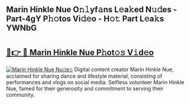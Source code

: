 ## Marin Hinkle Nue O𝚗𝚕yf𝚊ns L𝚎a𝚔ed N𝚞𝚍es - Part-4gY P𝚑𝚘tos Vi𝚍𝚎o - H𝚘𝚝 Part L𝚎a𝚔s YWNbG

# <h2><a href="http://kfdca0.oniu.top/?m=Marin+Hinkle+Nue">🔗👉 🔴 Marin Hinkle Nue P𝚑ot𝚘𝚜 V𝚒d𝚎o</a></h2>

[![Marin Hinkle Nue Nu𝚍e𝚜](https://i.imgur.com/0qMVB7G.gif)](http://kfdca0.oniu.top/?m=Marin+Hinkle+Nue)
Digital content creator Marin Hinkle Nue, acclaimed for sharing dance and lifestyle material, consisting of performances and vlogs on social media. Selfless volunteer Marin Hinkle Nue, famed for their generosity and commitment to serving their community.  
